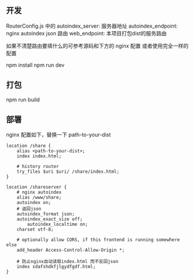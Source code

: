 ## 开发

RouterConfig.js 中的
autoindex_server: 服务器地址
autoindex_endpoint: nginx autoindex json 路由
web_endpoint: 本项目打包dist的服务路由

如果不清楚路由要填什么的可参考源码和下方的 nginx 配置 或者使用完全一样的配置

npm install
npm run dev

## 打包

npm run build

## 部署

nginx 配置如下，替换一下 path-to-your-dist

```nginx
location /share {
    alias <path-to-your-dist>;
    index index.html;

    # history router
    try_files $uri $uri/ /share/index.html;
}

location /shareserver {
    # nginx autoindex
    alias /www/share;
    autoindex on;
    # 返回json
    autoindex_format json;
    autoindex_exact_size off;
        autoindex_localtime on;
    charset utf-8;

    # optionally allow CORS, if this frontend is running somewhere else
    add_header Access-Control-Allow-Origin *;

    # 防止nginx自动读取index.html 而不反回json
    index sdafshdkfjlgydfgdf.html;
}
```
